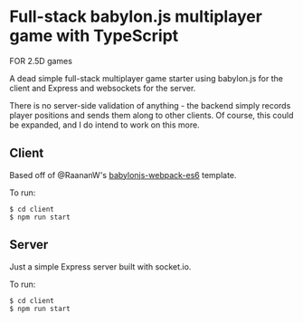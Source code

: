 # Full-stack babylon.js multiplayer game with TypeScript

FOR 2.5D games

A dead simple full-stack multiplayer game starter using babylon.js for the
client and Express and websockets for the server.

There is no server-side validation of anything - the backend simply records
player positions and sends them along to other clients. Of course, this could be
expanded, and I do intend to work on this more.

## Client

Based off of @RaananW's [babylonjs-webpack-es6](https://github.com/RaananW/babylonjs-webpack-es6) template.

To run:

```
$ cd client
$ npm run start
```

## Server

Just a simple Express server built with socket.io.

To run:

```
$ cd client
$ npm run start
```
